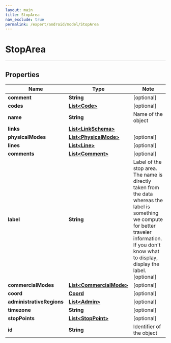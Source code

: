 ```yaml
---
layout: main
title: StopArea
nav_exclude: true
permalink: /expert/android/model/StopArea
---
```


# StopArea

---

## Properties

Name | Type | Note
---- | ---- | ----
**comment** | **String** | [optional] 
**codes** | [**List&lt;Code&gt;**](Code.md) | [optional] 
**name** | **String** | Name of the object 
**links** | [**List&lt;LinkSchema&gt;**](LinkSchema.md) | 
**physicalModes** | [**List&lt;PhysicalMode&gt;**](PhysicalMode.md) | [optional] 
**lines** | [**List&lt;Line&gt;**](Line.md) | [optional] 
**comments** | [**List&lt;Comment&gt;**](Comment.md) | [optional] 
**label** | **String** |  Label of the stop area. The name is directly taken from the data whereas the label is  something we compute for better traveler information. If you don&#39;t know what to display, display the label.  [optional] 
**commercialModes** | [**List&lt;CommercialMode&gt;**](CommercialMode.md) | [optional] 
**coord** | [**Coord**](Coord.md) | [optional] 
**administrativeRegions** | [**List&lt;Admin&gt;**](Admin.md) | [optional] 
**timezone** | **String** | [optional] 
**stopPoints** | [**List&lt;StopPoint&gt;**](StopPoint.md) | [optional] 
**id** | **String** | Identifier of the object 

